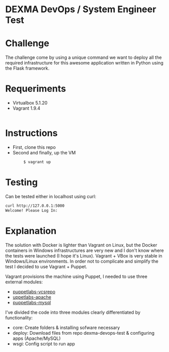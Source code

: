 # DEXMA DevOps / System Engineer Test


# Challenge
The challenge come by using a unique command we want to deploy all the required infrastructure for this awesome application written in Python using the Flask framework.

# Requeriments
* Virtualbox 5.1.20 
* Vagrant 1.9.4
```Use vagrant -v to check your version
```

# Instructions
* First, clone this repo
* Second and finally, up the VM
```bash
        $ vagrant up
```

# Testing
Can be tested either in localhost using curl:
```bash
curl http://127.0.0.1:5000
Welcome! Please Log In:
```

# Explanation
The solution with Docker is lighter than Vagrant on Linux, but the Docker containers in Windows infrastructures are very new and I don't know where the tests were launched (I hope it's Linux). Vagrant + VBox is very stable in Windows/Linux environments. In order not to complicate and simplify the test I decided to use Vagrant + Puppet.

Vagrant provisions the machine using Puppet, I needed to use three external modules:
* [puppetlabs-vcsrepo](https://github.com/puppetlabs/puppetlabs-vcsrepo)
* [uppetlabs-apache](https://github.com/puppetlabs/puppetlabs-apache)
* [puppetlabs-mysql](https://github.com/puppetlabs/puppetlabs-mysql/)


I've divided the code into three modules clearly differentiated by functionality:

* core: Create folders & installing sofware necessary
* deploy: Download files from repo dexma-devops-test & configuring apps (Apache/MySQL)
* wsgi: Config script to run app



